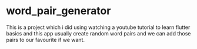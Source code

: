 # word_pair_generator

This is a project which i did using watching a youtube tutorial to learn flutter basics and this app usually create random word pairs and we can add those pairs to our favourite if we want.

